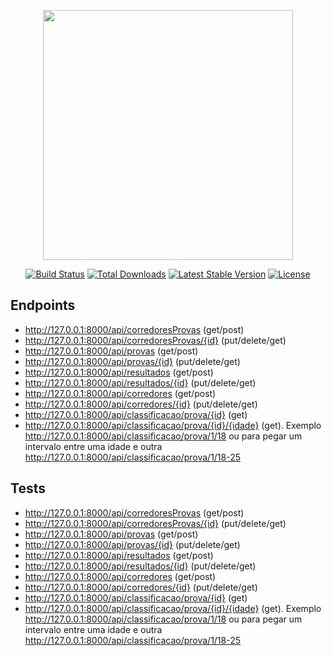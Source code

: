<p align="center"><img src="https://res.cloudinary.com/dtfbvvkyp/image/upload/v1566331377/laravel-logolockup-cmyk-red.svg" width="400"></p>

<p align="center">
<a href="https://travis-ci.org/laravel/framework"><img src="https://travis-ci.org/laravel/framework.svg" alt="Build Status"></a>
<a href="https://packagist.org/packages/laravel/framework"><img src="https://poser.pugx.org/laravel/framework/d/total.svg" alt="Total Downloads"></a>
<a href="https://packagist.org/packages/laravel/framework"><img src="https://poser.pugx.org/laravel/framework/v/stable.svg" alt="Latest Stable Version"></a>
<a href="https://packagist.org/packages/laravel/framework"><img src="https://poser.pugx.org/laravel/framework/license.svg" alt="License"></a>
</p>

## Endpoints

- http://127.0.0.1:8000/api/corredoresProvas (get/post)
- http://127.0.0.1:8000/api/corredoresProvas/{id} (put/delete/get)
- http://127.0.0.1:8000/api/provas (get/post)
- http://127.0.0.1:8000/api/provas/{id} (put/delete/get)
- http://127.0.0.1:8000/api/resultados (get/post)
- http://127.0.0.1:8000/api/resultados/{id} (put/delete/get)
- http://127.0.0.1:8000/api/corredores (get/post)
- http://127.0.0.1:8000/api/corredores/{id} (put/delete/get)
- http://127.0.0.1:8000/api/classificacao/prova/{id} (get)
- http://127.0.0.1:8000/api/classificacao/prova/{id}/{idade} (get). Exemplo http://127.0.0.1:8000/api/classificacao/prova/1/18
ou para pegar um intervalo entre uma idade e outra http://127.0.0.1:8000/api/classificacao/prova/1/18-25

## Tests

- http://127.0.0.1:8000/api/corredoresProvas (get/post)
- http://127.0.0.1:8000/api/corredoresProvas/{id} (put/delete/get)
- http://127.0.0.1:8000/api/provas (get/post)
- http://127.0.0.1:8000/api/provas/{id} (put/delete/get)
- http://127.0.0.1:8000/api/resultados (get/post)
- http://127.0.0.1:8000/api/resultados/{id} (put/delete/get)
- http://127.0.0.1:8000/api/corredores (get/post)
- http://127.0.0.1:8000/api/corredores/{id} (put/delete/get)
- http://127.0.0.1:8000/api/classificacao/prova/{id} (get)
- http://127.0.0.1:8000/api/classificacao/prova/{id}/{idade} (get). Exemplo http://127.0.0.1:8000/api/classificacao/prova/1/18
ou para pegar um intervalo entre uma idade e outra http://127.0.0.1:8000/api/classificacao/prova/1/18-25